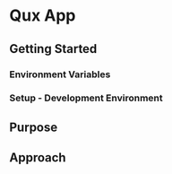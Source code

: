 # Qux App

## Getting Started

### Environment Variables



### Setup - Development Environment



## Purpose



## Approach
